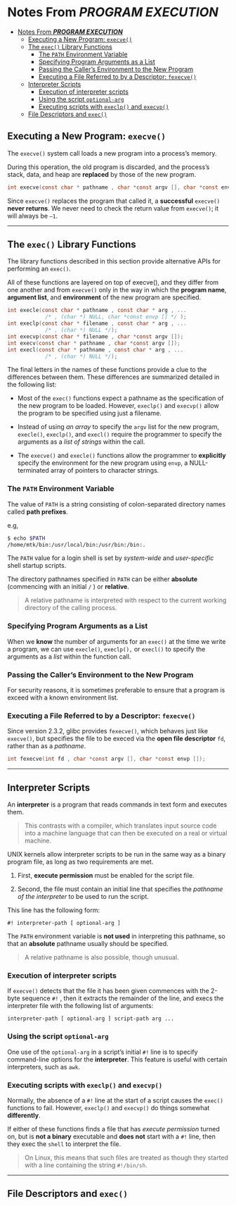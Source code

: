 # Notes From ***PROGRAM EXECUTION***

- [Notes From ***PROGRAM EXECUTION***](#notes-from-program-execution)
  - [Executing a New Program: `execve()`](#executing-a-new-program-execve)
  - [The `exec()` Library Functions](#the-exec-library-functions)
    - [The `PATH` Environment Variable](#the-path-environment-variable)
    - [Specifying Program Arguments as a List](#specifying-program-arguments-as-a-list)
    - [Passing the Caller’s Environment to the New Program](#passing-the-callers-environment-to-the-new-program)
    - [Executing a File Referred to by a Descriptor: `fexecve()`](#executing-a-file-referred-to-by-a-descriptor-fexecve)
  - [Interpreter Scripts](#interpreter-scripts)
    - [Execution of interpreter scripts](#execution-of-interpreter-scripts)
    - [Using the script `optional-arg`](#using-the-script-optional-arg)
    - [Executing scripts with `execlp()` and `execvp()`](#executing-scripts-with-execlp-and-execvp)
  - [File Descriptors and `exec()`](#file-descriptors-and-exec)

## Executing a New Program: `execve()`

The `execve()` system call loads a new program into a process’s memory.

During this operation, the old program is discarded, and the process’s stack, data, and heap are **replaced** by those of the new program.

```c
int execve(const char * pathname , char *const argv [], char *const envp []);
```

Since `execve()` replaces the program that called it, a **successful** `execve()` **never returns**.  We never need to check the return value from `execve()`; it will always be `–1`.

---

## The `exec()` Library Functions

The library functions described in this section provide alternative APIs for performing an `exec()`.

All of these functions are layered on top of execve(), and they differ from one another and from `execve()` only in the way in which the **program name**, **argument list**, and **environment** of the new program are specified.

```c
int execle(const char * pathname , const char * arg , ...
            /* , (char *) NULL, char *const envp [] */ );
int execlp(const char * filename , const char * arg , ...
            /* , (char *) NULL */);
int execvp(const char * filename , char *const argv []);
int execv(const char * pathname , char *const argv []);
int execl(const char * pathname , const char * arg , ...
            /* , (char *) NULL */);
```

The final letters in the names of these functions provide a clue to the differences between them. These differences are summarized detailed in the following list:

- Most of the `exec()` functions expect a pathname as the specification of the new program to be loaded. However, `execlp()` and `execvp()` allow the program to be specified using just a filename.

- Instead of using *an array* to specify the `argv` list for the new program, `execle()`, `execlp()`, and `execl()` require the programmer to specify the arguments as a *list of strings* within the call.

- The `execve()` and `execle()` functions allow the programmer to **explicitly** specify the environment for the new program using `envp`, a NULL-terminated array of pointers to character strings.

### The `PATH` Environment Variable

The value of `PATH` is a string consisting of colon-separated directory names called **path prefixes**.

e.g,

```bash
$ echo $PATH
/home/mtk/bin:/usr/local/bin:/usr/bin:/bin:.
```

The `PATH` value for a login shell is set by *system-wide* and *user-specific* shell startup scripts.

The directory pathnames specified in `PATH` can be either **absolute** (commencing with an initial `/` ) or **relative**.

> A relative pathname is interpreted with respect to the current working directory of the calling process.

### Specifying Program Arguments as a List

When we **know** the number of arguments for an `exec()` at the time we write a program, we can use `execle()`, `execlp(),` or `execl()` to specify the arguments as a *list* within the function call.

### Passing the Caller’s Environment to the New Program

For security reasons, it is sometimes preferable to ensure that a program is exceed with a known environment list.

### Executing a File Referred to by a Descriptor: `fexecve()`

Since version 2.3.2, glibc provides `fexecve()`, which behaves just like `execve()`, but specifies the file to be execed via the **open file descriptor** `fd`, rather than as a *pathname*.

```c
int fexecve(int fd , char *const argv [], char *const envp []);
```

---

## Interpreter Scripts

An **interpreter** is a program that reads commands in text form and executes them.

> This contrasts with a compiler, which translates input source code into a machine language that can then be executed on a real or virtual machine.

UNIX kernels allow interpreter scripts to be run in the same way as a binary program file, as long as two requirements are met.

1. First, **execute permission** must be enabled for the script file.

2. Second, the file must contain an initial line that specifies the *pathname of the interpreter* to be used to run the script.

This line has the following form:

```text
#! interpreter-path [ optional-arg ]
```

The `PATH` environment variable is **not used** in interpreting this pathname, so that an **absolute** pathname usually should be specified.

> A relative pathname is also possible, though unusual.

### Execution of interpreter scripts

If `execve()` detects that the file it has been given commences with the 2-byte sequence `#!` , then it extracts the remainder of the line, and execs the interpreter file with the following list of arguments:

```text
interpreter-path [ optional-arg ] script-path arg ...
```

### Using the script `optional-arg`

One use of the `optional-arg` in a script’s initial `#!` line is to specify command-line options for the **interpreter**. This feature is useful with certain interpreters, such as `awk`.

### Executing scripts with `execlp()` and `execvp()`

Normally, the absence of a `#!` line at the start of a script causes the `exec()` functions to fail. However, `execlp()` and `execvp()` do things somewhat **differently**.

If either of these functions finds a file that has *execute permission* turned on, but is **not a binary** executable and **does not** start with a `#!` line, then they exec the `shell` to interpret the file.

> On Linux, this means that such files are treated as though they started with a line containing the string `#!/bin/sh`.

---

## File Descriptors and `exec()`
